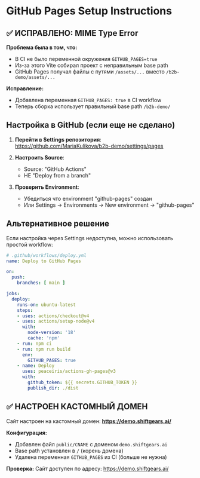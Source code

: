 # GitHub Pages Setup Instructions

## ✅ ИСПРАВЛЕНО: MIME Type Error

**Проблема была в том, что:**
- В CI не было переменной окружения `GITHUB_PAGES=true`
- Из-за этого Vite собирал проект с неправильным base path
- GitHub Pages получал файлы с путями `/assets/...` вместо `/b2b-demo/assets/...`

**Исправление:**
- Добавлена переменная `GITHUB_PAGES: true` в CI workflow
- Теперь сборка использует правильный base path `/b2b-demo/`

## Настройка в GitHub (если еще не сделано)

1. **Перейти в Settings репозитория**:
   https://github.com/MariaKulikova/b2b-demo/settings/pages

2. **Настроить Source**:
   - Source: "GitHub Actions"
   - НЕ "Deploy from a branch"

3. **Проверить Environment**:
   - Убедиться что environment "github-pages" создан
   - Или Settings → Environments → New environment → "github-pages"

## Альтернативное решение

Если настройка через Settings недоступна, можно использовать простой workflow:

```yaml
# .github/workflows/deploy.yml
name: Deploy to GitHub Pages

on:
  push:
    branches: [ main ]

jobs:
  deploy:
    runs-on: ubuntu-latest
    steps:
    - uses: actions/checkout@v4
    - uses: actions/setup-node@v4
      with:
        node-version: '18'
        cache: 'npm'
    - run: npm ci
    - run: npm run build
      env:
        GITHUB_PAGES: true
    - name: Deploy
      uses: peaceiris/actions-gh-pages@v3
      with:
        github_token: ${{ secrets.GITHUB_TOKEN }}
        publish_dir: ./dist
```

## ✅ НАСТРОЕН КАСТОМНЫЙ ДОМЕН

Сайт настроен на кастомный домен: **https://demo.shiftgears.ai/**

**Конфигурация:**
- Добавлен файл `public/CNAME` с доменом `demo.shiftgears.ai`
- Base path установлен в `/` (корень домена)
- Удалена переменная `GITHUB_PAGES` из CI (больше не нужна)

**Проверка:**
Сайт доступен по адресу: https://demo.shiftgears.ai/